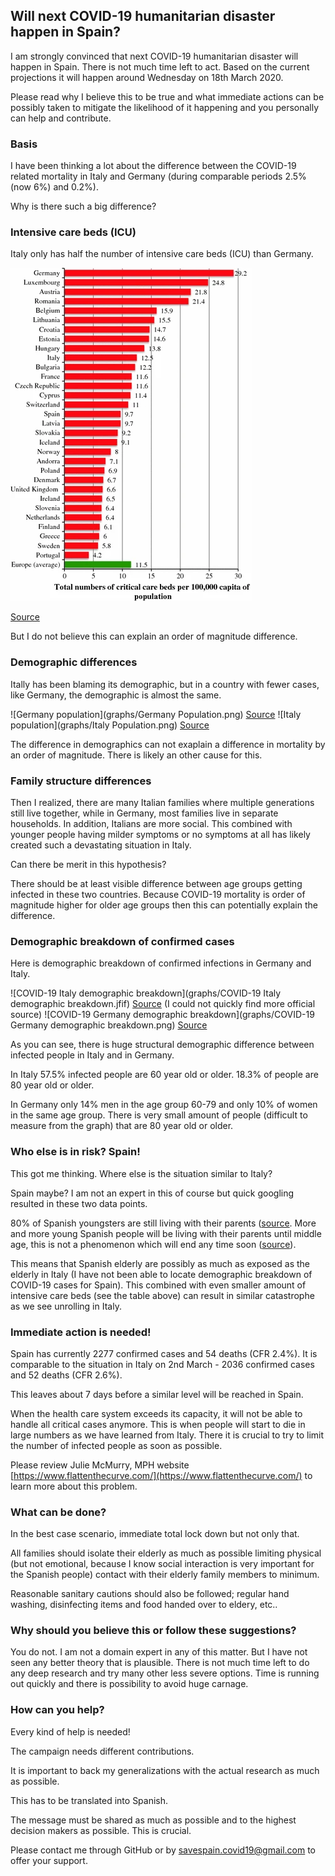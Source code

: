 ## Will next COVID-19 humanitarian disaster happen in Spain?

I am strongly convinced that next COVID-19 humanitarian disaster will happen in Spain. There is not much time left to act. Based on the current projections it will happen around Wednesday on 18th March 2020.

Please read why I believe this to be true and what immediate actions can be possibly taken to mitigate the likelihood of it happening and you personally can help and contribute.

### Basis

I have been thinking a lot about the difference between the COVID-19 related mortality in Italy and Germany (during comparable periods 2.5% (now 6%) and 0.2%).

Why is there such a big difference?

### Intensive  care beds (ICU)

Italy only has half the number of intensive care beds (ICU) than Germany.

![EU UK critical care beds](graphs/EU_UK_critical_care_beds.webp)

[Source](https://link.springer.com/article/10.1007/s00134-012-2627-8#Tab2)

But I do not believe this can explain an order of magnitude difference. 

### Demographic differences

Itally has been blaming its demographic, but in a country with fewer cases, like Germany, the demographic is almost the same.

![Germany population](graphs/Germany Population.png)
[Source](https://en.wikipedia.org/wiki/Demographics_of_Germany)
![Italy population](graphs/Italy Population.png)
[Source](https://en.wikipedia.org/wiki/Demographics_of_Italy)

The difference in demographics can not exaplain a difference in mortality by an order of magnitude. There is likely an other cause for this.

### Family structure differences

Then I realized, there are many Italian families where multiple generations still live together, while in Germany, most families live in separate households. In addition, Italians are more social. This combined with younger people having milder symptoms or no symptoms at all has likely created such a devastating situation in Italy.

Can there be merit in this hypothesis?

There should be at least visible difference between age groups getting infected in these two countries. Because COVID-19 mortality is order of magnitude higher for older age groups then this can potentially explain the difference.

### Demographic breakdown of confirmed cases

Here is demographic breakdown of confirmed infections in Germany and Italy.

![COVID-19 Italy demographic breakdown](graphs/COVID-19 Italy demographic breakdown.jfif)
[Source](https://twitter.com/GlennLuk/status/1237904780577722369) (I could not quickly find more official source)
![COVID-19 Germany demographic breakdown](graphs/COVID-19 Germany demographic breakdown.png)
[Source](https://www.rki.de/DE/Content/InfAZ/N/Neuartiges_Coronavirus/Situationsberichte/2020-03-08-en.pdf?__blob=publicationFile)

As you can see, there is huge structural demographic difference between infected people in Italy and in Germany.

In Italy 57.5% infected people are 60 year old or older. 18.3% of people are 80 year old or older. 

In Germany only 14% men in the age group 60-79 and only 10% of women in the same age group. There is very small amount of people (difficult to measure from the graph) that are 80 year old or older. 

### Who else is in risk? Spain!

This got me thinking. Where else is the situation similar to Italy?

Spain maybe? I am not an expert in this of course but quick googling resulted in these two data points.

80% of Spanish youngsters are still living with their parents ([source](https://english.elpais.com/elpais/2015/12/30/inenglish/1451465661_430238.html).
More and more young Spanish people will be living with their parents until middle age, this is not a phenomenon which will end any time soon ([source](https://spaininsider.blog/2018/08/31/ninis-living-with-their-parents-until-their-40s/)).

This means that Spanish elderly are possibly as much as exposed as the elderly in Italy (I have not been able to locate demographic breakdown of COVID-19 cases for Spain). This combined with even smaller amount of intensive care beds (see the table above) can result in similar catastrophe as we see unrolling in Italy.

### Immediate action is needed!

Spain has currently 2277 confirmed cases and 54 deaths (CFR 2.4%). It is comparable to the situation in Italy on 2nd March - 2036 confirmed cases and 52 deaths (CFR 2.6%).

This leaves about 7 days before a similar level will be reached in Spain.

When the health care system exceeds its capacity, it will not be able to handle all critical cases anymore. This is when people will start to die in large numbers as we have learned from Italy. There it is crucial to try to limit the number of infected people as soon as possible.

Please review Julie McMurry, MPH website [https://www.flattenthecurve.com/](https://www.flattenthecurve.com/) to learn more about this problem.

### What can be done?

In the best case scenario, immediate total lock down but not only that. 

All families should isolate their elderly as much as possible limiting physical (but not emotional, because I know social interaction is very important for the Spanish people) contact with their elderly family members to minimum. 

Reasonable sanitary cautions should also be followed; regular hand washing, disinfecting items and food handed over to eldery, etc..

### Why should you believe this or follow these suggestions?

You do not. I am not a domain expert in any of this matter. But I have not seen any better theory that is plausible. There is not much time left to do any deep research and try many other less severe options. Time is running out quickly and there is possibility to avoid huge carnage.

### How can you help?

Every kind of help is needed!

The campaign needs different contributions. 

It is important to back my generalizations with the actual research as much as possible.

This has to be translated into Spanish.

The message must be shared as much as possible and to the highest decision makers as possible. This is crucial.

Please contact me through GitHub or by savespain.covid19@gmail.com to offer your support.

